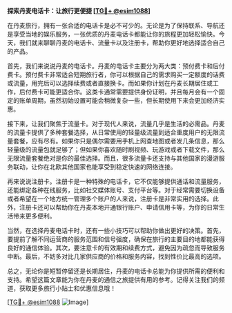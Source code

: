 **探索丹麦电话卡：让旅行更便捷 [[TG💪+ @esim1088](https://t.me/s/esim1088)]**

在丹麦旅行，拥有一张合适的电话卡是必不可少的。无论是为了保持联系、导航还是享受当地的娱乐服务，一张优质的丹麦电话卡都能让你的旅程更加轻松愉快。今天，我们就来聊聊丹麦的电话卡、流量卡以及注册卡，帮助你更好地选择适合自己的产品。

首先，我们来说说丹麦的电话卡。丹麦的电话卡主要分为两大类：预付费卡和后付费卡。预付费卡非常适合短期旅行者，你可以根据自己的需求购买一定额度的话费或流量，用完后可以选择续费或者直接换卡。而如果你计划在丹麦长期居住或工作，后付费卡可能更适合你。这类卡通常需要提供身份证明，并且每月会有一个固定的账单周期，虽然初始设置可能会稍微复杂一些，但长期使用下来会更加经济实惠。

接下来，让我们聚焦于流量卡。对于现代人来说，流量几乎是生活的必需品。丹麦的流量卡提供了多种套餐选择，从日常使用的轻量级流量到适合重度用户的无限流量套餐，应有尽有。如果你只是偶尔需要用手机上网查地图或者发几条信息，那么轻量级的流量包就足够了；但如果你喜欢随时刷视频、玩游戏或者下载文件，那么无限流量套餐绝对是你的最佳选择。而且，很多流量卡还支持与其他国家的漫游服务联动，让你在北欧其他国家也能享受到稳定快速的网络连接。

再来说说注册卡。注册卡是一种特殊的电话卡，它不仅能够提供通话和流量服务，还能绑定各种在线服务，比如社交媒体账号、支付平台等。对于经常需要切换设备或者希望在一个地方统一管理多个账户的人来说，注册卡是非常实用的选择。此外，注册卡还可以帮助你在丹麦本地开通银行账户、申请信用卡等，为你的日常生活带来更多便利。

当然，在选择丹麦电话卡时，还有一些小技巧可以帮助你做出更好的决策。首先，要提前了解不同运营商的服务范围和信号强度，确保在旅行的主要目的地都能获得良好的通信体验。其次，要注意卡的有效期和续费方式，避免因为疏忽而导致服务中断。最后，不妨多对比几家供应商的价格和服务内容，找到性价比最高的选项。

总之，无论你是短暂停留还是长期居住，丹麦的电话卡总能为你提供所需的便利和支持。希望这篇文章能为你在丹麦的通信之旅提供有用的参考。记得关注我们的频道，获取更多旅行小贴士和优惠信息哦！

[[TG💪+ @esim1088](https://t.me/s/esim1088) ![Image](https://i.postimg.cc/4NQfJmqS/Snipaste-2025-05-13-00-14-12.png)]